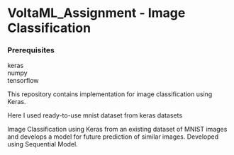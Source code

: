 # VoltaML_Assignment - Image Classification


### Prerequisites
keras<br>
numpy<br>
tensorflow<br>

This repository contains implementation for image classification using Keras.

Here I used ready-to-use mnist dataset from keras datasets

Image Classification using Keras from an existing dataset of MNIST images and develops a model for future prediction of similar images. Developed using Sequential Model.

